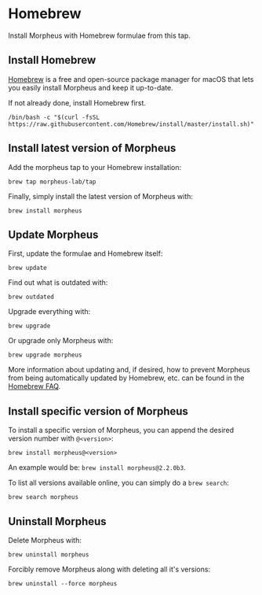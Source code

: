 # Homebrew

Install Morpheus with Homebrew formulae from this tap.

## Install Homebrew

[Homebrew](https://brew.sh/) is a free and open-source package manager for macOS that lets you easily install Morpheus and keep it up-to-date.

If not already done, install Homebrew first.

    /bin/bash -c "$(curl -fsSL https://raw.githubusercontent.com/Homebrew/install/master/install.sh)"

## Install latest version of Morpheus

Add the morpheus tap to your Homebrew installation:

    brew tap morpheus-lab/tap

Finally, simply install the latest version of Morpheus with:

    brew install morpheus

## Update Morpheus

First, update the formulae and Homebrew itself:

    brew update

Find out what is outdated with:

    brew outdated

Upgrade everything with:

    brew upgrade

Or upgrade only Morpheus with:

    brew upgrade morpheus

More information about updating and, if desired, how to prevent Morpheus from being automatically updated by Homebrew, etc. can be found in the [Homebrew FAQ](https://docs.brew.sh/FAQ).

## Install specific version of Morpheus

To install a specific version of Morpheus, you can append the desired version number with ```@<version>```:

    brew install morpheus@<version>

An example would be: ```brew install morpheus@2.2.0b3```.

To list all versions available online, you can simply do a ```brew search```:

    brew search morpheus

## Uninstall Morpheus

Delete Morpheus with:

    brew uninstall morpheus

Forcibly remove Morpheus along with deleting all it's versions:

    brew uninstall --force morpheus